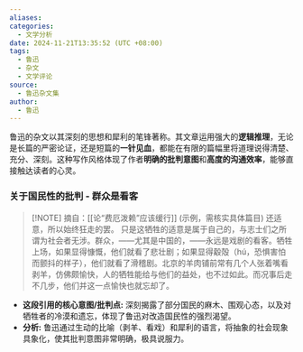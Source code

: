 ```yaml
---
aliases: 
categories:
  - 文学分析
date: 2024-11-21T13:35:52 (UTC +08:00)
tags:
  - 鲁迅
  - 杂文
  - 文学评论
source:
  - 鲁迅杂文集
author:
  - 鲁迅
---
```


鲁迅的杂文以其深刻的思想和犀利的笔锋著称。其文章运用强大的**逻辑推理**，无论是长篇的严密论证，还是短篇的**一针见血**，都能在有限的篇幅里将道理说得清楚、充分、深刻。这种写作风格体现了作者**明确的批判意图**和**高度的沟通效率**，能够直接触达读者的心灵。

### 关于国民性的批判 - 群众是看客

> [!NOTE] 摘自：[[论“费厄泼赖”应该缓行]] (示例，需核实具体篇目)
> 还适意，所以始终狂走的罢。 只是这牺牲的适意是属于自己的，与志士们之所谓为社会者无涉。群众，——尤其是中国的，——永远是戏剧的看客。牺牲上场，如果显得慷慨，他们就看了悲壮剧；如果显得觳殻（hú，恐惧害怕而颤抖的样子），他们就看了滑稽剧。北京的羊肉铺前常有几个人张着嘴看剥羊，仿佛颇愉快，人的牺牲能给与他们的益处，也不过如此。而况事后走不几步，他们并这一点愉快也就忘却了。

*   **这段引用的核心意图/批判点:** 深刻揭露了部分国民的麻木、围观心态，以及对牺牲者的冷漠和遗忘，体现了鲁迅对改造国民性的强烈渴望。
*   **分析:** 鲁迅通过生动的比喻（剥羊、看戏）和犀利的语言，将抽象的社会现象具象化，使其批判意图非常明确，极具说服力。

